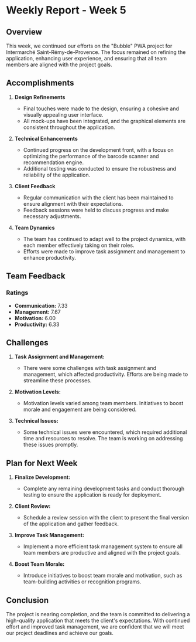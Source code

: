 # Weekly Report - Week 5

## Overview

This week, we continued our efforts on the "Bubble" PWA project for Intermarché Saint-Rémy-de-Provence. The focus remained on refining the application, enhancing user experience, and ensuring that all team members are aligned with the project goals.

## Accomplishments

1. **Design Refinements**
   - Final touches were made to the design, ensuring a cohesive and visually appealing user interface.
   - All mock-ups have been integrated, and the graphical elements are consistent throughout the application.

2. **Technical Enhancements**
   - Continued progress on the development front, with a focus on optimizing the performance of the barcode scanner and recommendation engine.
   - Additional testing was conducted to ensure the robustness and reliability of the application.

3. **Client Feedback**
   - Regular communication with the client has been maintained to ensure alignment with their expectations.
   - Feedback sessions were held to discuss progress and make necessary adjustments.

4. **Team Dynamics**
   - The team has continued to adapt well to the project dynamics, with each member effectively taking on their roles.
   - Efforts were made to improve task assignment and management to enhance productivity.

## Team Feedback

### Ratings

- **Communication:** 7.33
- **Management:** 7.67
- **Motivation:** 6.00
- **Productivity:** 6.33

## Challenges

1. **Task Assignment and Management:**
   - There were some challenges with task assignment and management, which affected productivity. Efforts are being made to streamline these processes.

2. **Motivation Levels:**
   - Motivation levels varied among team members. Initiatives to boost morale and engagement are being considered.

3. **Technical Issues:**
   - Some technical issues were encountered, which required additional time and resources to resolve. The team is working on addressing these issues promptly.

## Plan for Next Week

1. **Finalize Development:**
   - Complete any remaining development tasks and conduct thorough testing to ensure the application is ready for deployment.

2. **Client Review:**
   - Schedule a review session with the client to present the final version of the application and gather feedback.

3. **Improve Task Management:**
   - Implement a more efficient task management system to ensure all team members are productive and aligned with the project goals.

4. **Boost Team Morale:**
   - Introduce initiatives to boost team morale and motivation, such as team-building activities or recognition programs.

## Conclusion

The project is nearing completion, and the team is committed to delivering a high-quality application that meets the client's expectations. With continued effort and improved task management, we are confident that we will meet our project deadlines and achieve our goals.